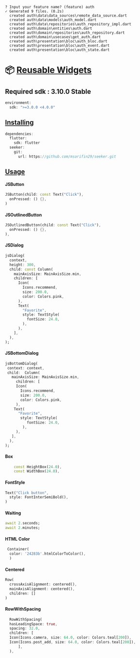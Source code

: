 
```
? Input your feature name? (feature) auth
✓ Generated 9 files. (0.2s)
  created auth\data\data_sources\remote_data_source.dart
  created auth\data\models\auth_model.dart
  created auth\data\repositories\auth_repository_impl.dart
  created auth\domain\entities\auth.dart
  created auth\domain\repositories\auth_repository.dart
  created auth\domain\usecases\get_auth.dart
  created auth\presentation\bloc\auth_bloc.dart
  created auth\presentation\bloc\auth_event.dart
  created auth\presentation\bloc\auth_state.dart
```

# 📦 [Reusable Widgets]()

## Required sdk : 3.10.0 Stable
```dart
environment:
  sdk: ">=3.0.0 <4.0.0"
```

## [Installing]()

```dart
dependencies:
  flutter:
    sdk: flutter
  seeker:
    git:
      url: https://github.com/msarifin29/seeker.git
```

## [Usage]()

#### JSButton
```dart 
JSButton(child: const Text("Click"),
  onPressed: () {},
)
```
#### JSOutlinedButton
```dart
JSOutlinedButton(child: const Text("Click"),
  onPressed: () {},
),
```
#### JSDialog
```dart
jsDialog(
  context,
  height: 300,
  child: const Column(
    mainAxisSize: MainAxisSize.min,
    children: [
      Icon(
        Icons.recommend,
        size: 200.0,
        color: Colors.pink,
      ),
      Text(
        "Favorite",
        style: TextStyle(
          fontSize: 24.0,
        ),
      ),
    ],
  ),
);
```
#### JSBottomDialog
```dart
jsBottomDialog(
 context: context,
 child:  Column(
   mainAxisSize: MainAxisSize.min,
     children: [
     Icon(
       Icons.recommend,
       size: 200.0,
       color: Colors.pink,
     ),
    Text(
      "Favorite",
       style: TextStyle(
          fontSize: 24.0,
        ),
     ),
   ],
  ),
);
```
#### Box
```dart
    const HeightBox(24.0),
    const WidthBox(24.0),
```
#### FontStyle
```dart
Text("Click button",
  style: FontInterSemiBold(),
)
```
#### Waiting
```dart
await 2.seconds;
await 2.minutes;
```
#### HTML Color
```dart
 Container(
  color: '24283b'.htmlColorToColor(),
  )
```
#### Centered
```dart
Row(
  crossAxisAlignment: centered(),
  mainAxisAlignment: centered(),
  children: []
)
```
#### RowWithSpacing
```dart
  RowWithSpacing(
  hasLeadingSpace: true,
  spacing: 32.0,
  children: [
  Icon(Icons.camera, size: 64.0, color: Colors.teal[200]),
  Icon(Icons.post_add, size: 64.0, color: Colors.teal[200]),
      ],
  ),
```
